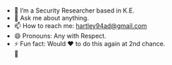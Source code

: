 ### 
- 🔭 I’m a Security Researcher based in K.E.
- 💬 Ask me about anything.
- 📫 How to reach me: hartley94ad@gmail.com
- 😄 Pronouns: Any with Respect.
- ⚡ Fun fact: Would ❤ to do this again at 2nd chance.       
                  🚀
